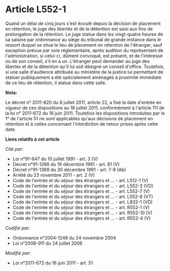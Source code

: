 # Article L552-1

Quand un délai de   cinq jours s'est écoulé depuis la décision de placement en rétention, le juge des libertés et de la
détention est saisi aux fins de prolongation de la rétention. Le juge statue dans les vingt-quatre heures de sa saisine par
ordonnance au siège du tribunal de grande instance dans le ressort duquel se situe le lieu de placement en rétention de
l'étranger, sauf exception prévue par voie réglementaire, après audition du représentant de l'administration, si celui-ci,
dûment convoqué, est présent, et de l'intéressé ou de son conseil, s'il en a un. L'étranger peut demander au juge des
libertés et de la détention qu'il lui soit désigné un conseil d'office. Toutefois, si une salle d'audience attribuée au
ministère de la justice lui permettant de statuer publiquement a été spécialement aménagée à proximité immédiate de ce lieu
de rétention, il statue dans cette salle.

**Nota:**

Le décret n° 2011-820 du 8 juillet 2011, article 22, a fixé la date d'entrée en vigueur de ces dispositions au 18 juillet
2011, conformément à l'article 111 de la loi n° 2011-672 du 16 juin 2011. Toutefois les dispositions introduites par le 1° de
l'article 51 ne sont applicables qu'aux décisions de placement en rétention et à celles concernant l'interdiction de retour
prises après cette date.

**Liens relatifs à cet article**

_Cité par_:

  - Loi n°91-647 du 10 juillet 1991 - art. 3 (V)
  - Décret n°91-1266 du 19 décembre 1991 - art. 81 (V)
  - Décret n°91-1369 du 30 décembre 1991 - art. 7-8 (Ab)
  - Arrêté du 23 novembre 2011 - art. 2 (V)
  - Code de l'entrée et du séjour des étrangers et ... - art. L512-1 (V)
  - Code de l'entrée et du séjour des étrangers et ... - art. L552-3 (VD)
  - Code de l'entrée et du séjour des étrangers et ... - art. L552-7 (V)
  - Code de l'entrée et du séjour des étrangers et ... - art. L552-8 (VT)
  - Code de l'entrée et du séjour des étrangers et ... - art. L832-1 (VD)
  - Code de l'entrée et du séjour des étrangers et ... - art. R552-1 (V)
  - Code de l'entrée et du séjour des étrangers et ... - art. R552-10 (V)
  - Code de l'entrée et du séjour des étrangers et ... - art. R552-4 (V)

_Codifié par_:

  - Ordonnance n°2004-1248 du 24 novembre 2004
  - Loi n°2006-911 du 24 juillet 2006

_Modifié par_:

  - Loi n°2011-672 du 16 juin 2011 - art. 51
